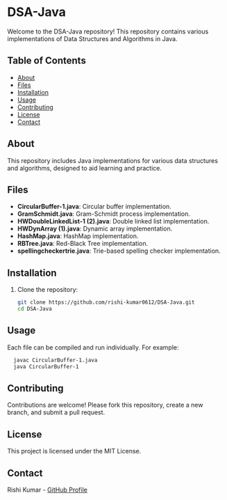 # DSA-Java

Welcome to the DSA-Java repository! This repository contains various implementations of Data Structures and Algorithms in Java.

## Table of Contents
- [About](#about)
- [Files](#files)
- [Installation](#installation)
- [Usage](#usage)
- [Contributing](#contributing)
- [License](#license)
- [Contact](#contact)

## About
This repository includes Java implementations for various data structures and algorithms, designed to aid learning and practice.

## Files
- **CircularBuffer-1.java**: Circular buffer implementation.
- **GramSchmidt.java**: Gram-Schmidt process implementation.
- **HWDoubleLinkedList-1 (2).java**: Double linked list implementation.
- **HWDynArray (1).java**: Dynamic array implementation.
- **HashMap.java**: HashMap implementation.
- **RBTree.java**: Red-Black Tree implementation.
- **spellingcheckertrie.java**: Trie-based spelling checker implementation.

## Installation
1. Clone the repository:
   ```bash
   git clone https://github.com/rishi-kumar0612/DSA-Java.git
   cd DSA-Java

## Usage
Each file can be compiled and run individually. For example:
  ```bash
    javac CircularBuffer-1.java
    java CircularBuffer-1
  ```
## Contributing
Contributions are welcome! Please fork this repository, create a new branch, and submit a pull request.

## License
This project is licensed under the MIT License.

## Contact
Rishi Kumar - [GitHub Profile](https://github.com/rishi-kumar0612)

